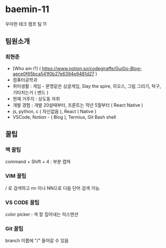 # baemin-11
우아한 테크 캠프 팀 11
## 팀원소개
### 최현준
* [Who am i?] ( https://www.notion.so/codegiraffe/GuiGo-Blog-aece0f65bca541f0b27e6394e9481d27 )
* 컴퓨터공학과
* 취미생활 : 게임 - 문명같은 싱글게임, Slay the spire, 히오스, 그림 그리기, 탁구, 기타치는거 ( 밴드 )
* 현재 거주지 : 상도동 자취
* 개발 경험 : 개발 20살때부터, 프론트는 작년 5월부터 ( React Native )
* js, python, c ( 자신없음 ), React ( Native )
* VSCode, Notion - ( Blog ), Termius, Git Bash shell

## 꿀팁
### 맥 꿀팁
command + Shift + 4 : 부분 캡쳐

### VIM 꿀팁
/ 로 검색하고 nn 이나 NN으로 다음 단어 검색 가능.

### VS CODE 꿀팁
color picker : 색 잘 집어내는 익스텐션

### Git 꿀팁
branch 이름에 "/" 들어갈 수 있음
